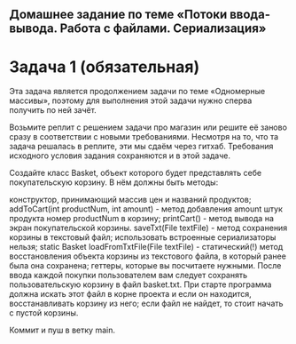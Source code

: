 ## Домашнее задание по теме «Потоки ввода-вывода. Работа с файлами. Сериализация»

# Задача 1 (обязательная)

Эта задача является продолжением задачи по теме «Одномерные массивы», поэтому для выполнения этой задачи нужно сперва получить по ней зачёт.

Возьмите реплит с решением задачи про магазин или решите её заново сразу в соответствии с новыми требованиями. Несмотря на то, что та задача решалась в реплите, эти мы сдаём через гитхаб. Требования исходного условия задания сохраняются и в этой задаче.

Создайте класс Basket, объект которого будет представлять себе покупательскую корзину. В нём должны быть методы:

конструктор, принимающий массив цен и названий продуктов;
addToCart(int productNum, int amount) - метод добавления amount штук продукта номер productNum в корзину;
printCart() - метод вывода на экран покупательской корзины.
saveTxt(File textFile) - метод сохранения корзины в текстовый файл; использовать встроенные сериализаторы нельзя;
static Basket loadFromTxtFile(File textFile) - статический(!) метод восстановления объекта корзины из текстового файла, в который ранее была она сохранена;
геттеры, которые вы посчитаете нужными.
После ввода каждой покупки пользователем вам следует сохранять пользовательскую корзину в файл basket.txt. При старте программа должна искать этот файл в корне проекта и если он находится, восстанавливать корзину из него; если файл не найдет, то стоит начать с пустой корзины.

Коммит и пуш в ветку main.